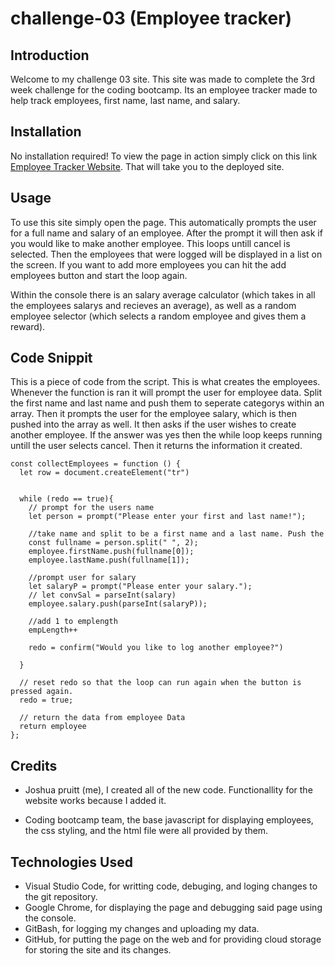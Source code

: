 # challenge-03 (Employee tracker)

## Introduction
Welcome to my challenge 03 site. This site was made to complete the 3rd week challenge for the coding bootcamp. Its an employee tracker made to help track employees, first name, last name, and salary.

## Installation
No installation required! To view the page in action simply click on this link <a href="https://joshuapruitt.github.io/challenge-03/">Employee Tracker Website</a>. That will take you to the deployed site. 

## Usage
To use this site simply open the page. This automatically prompts the user for a full name and salary of an employee. After the prompt it will then ask if you would like to make another employee. This loops untill cancel is selected. Then the employees that were logged will be displayed in a list on the screen. If you want to add more employees you can hit the add employees button and start the loop again. 

Within the console there is an salary average calculator (which takes in all the employees salarys and recieves an average), as well as a random employee selector (which selects a random employee and gives them a reward).

## Code Snippit
This is a piece of code from the script. This is what creates the employees. Whenever the function is ran it will prompt the user for employee data. Split the first name and last name and push them to seperate categorys within an array. Then it prompts the user for the employee salary, which is then pushed into the array as well. It then asks if the user wishes to create another employee. If the answer was yes then the while loop keeps running untill the user selects cancel. Then it returns the information it created. 

````
const collectEmployees = function () {
  let row = document.createElement("tr")
  
  
  while (redo == true){
    // prompt for the users name
    let person = prompt("Please enter your first and last name!");

    //take name and split to be a first name and a last name. Push the 
    const fullname = person.split(" ", 2);
    employee.firstName.push(fullname[0]);
    employee.lastName.push(fullname[1]);

    //prompt user for salary
    let salaryP = prompt("Please enter your salary.");
    // let convSal = parseInt(salary)
    employee.salary.push(parseInt(salaryP));

    //add 1 to emplength
    empLength++

    redo = confirm("Would you like to log another employee?")

  }

  // reset redo so that the loop can run again when the button is pressed again.
  redo = true;

  // return the data from employee Data 
  return employee
};
````

## Credits

- Joshua pruitt (me), I created all of the new code. Functionallity for the website works because I added it. 

- Coding bootcamp team, the base javascript for displaying employees, the css styling, and the html file were all provided by them.

## Technologies Used 

- Visual Studio Code, for writting code, debuging, and loging changes to the git repository.
- Google Chrome, for displaying the page and debugging said page using the console. 
- GitBash, for logging my changes and uploading my data.
- GitHub, for putting the page on the web and for providing cloud storage for storing the site and its changes.

